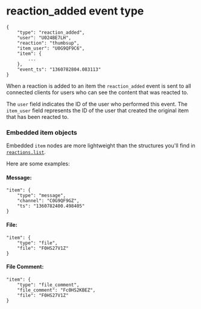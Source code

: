 # reaction_added event type


    {
        "type": "reaction_added",
        "user": "U024BE7LH",
        "reaction": "thumbsup",
        "item_user": "U0G9QF9C6",
        "item": {
            ...
        },
        "event_ts": "1360782804.083113"
    }

When a reaction is added to an item the `reaction_added` event is sent to all connected clients for users who can see the content that was reacted to.

The `user` field indicates the ID of the user who performed this event. The `item_user` field represents the ID of the user that created the original item that has been reacted to.

### Embedded item objects

Embedded `item` nodes are more lightweight than the structures you'll find in [`reactions.list`](/methods/reactions.list).

Here are some examples:

#### Message:

    "item": {
        "type": "message",
        "channel": "C0G9QF9GZ",
        "ts": "1360782400.498405"
    }

#### File:

    "item": {
        "type": "file",
        "file": "F0HS27V1Z"
    }


#### File Comment:

    "item": {
        "type": "file_comment",
        "file_comment": "Fc0HS2KBEZ",
        "file": "F0HS27V1Z"
    }


